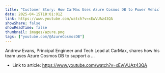 ```yaml
---
title: "Customer Story: How CarMax Uses Azure Cosmos DB to Power Vehicle Appraisals"
date: 2025-04-15T18:01:01Z
link: https://www.youtube.com/watch?v=xEwVUAz43QA
showShare: false
showReadTime: false
thumbnail: images/azure.png
tags: ["youtube.com/@AzureCosmosDB"]
---
```

Andrew Evans, Principal Engineer and Tech Lead at CarMax, shares how his team uses Azure Cosmos DB to support a ...

- Link to article: https://www.youtube.com/watch?v=xEwVUAz43QA